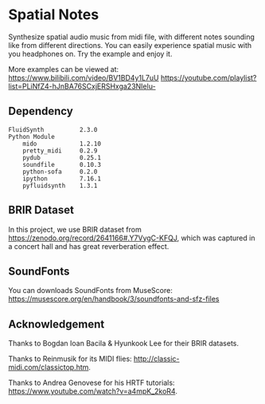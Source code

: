 # Spatial Notes

Synthesize spatial audio music from midi file, with different notes sounding like from different directions. You can easily experience spatial music with you headphones on. Try the example and enjoy it.

More examples can be viewed at:
<https://www.bilibili.com/video/BV1BD4y1L7uU>
<https://youtube.com/playlist?list=PLiNfZ4-hJnBA76SCxjERSHxga23NIelu->

## Dependency

```[json]
FluidSynth          2.3.0
Python Module
    mido            1.2.10 
    pretty_midi     0.2.9
    pydub           0.25.1
    soundfile       0.10.3
    python-sofa     0.2.0  
    ipython         7.16.1
    pyfluidsynth    1.3.1
```

## BRIR Dataset

In this project, we use BRIR dataset from <https://zenodo.org/record/2641166#.Y7VygC-KFQJ>, which was captured in a concert hall and has great reverberation effect.

## SoundFonts

You can downloads SoundFonts from MuseScore: <https://musescore.org/en/handbook/3/soundfonts-and-sfz-files>

## Acknowledgement

Thanks to Bogdan Ioan Bacila & Hyunkook Lee for their BRIR datasets.

Thanks to Reinmusik for its MIDI flies: <http://classic-midi.com/classictop.htm>.

Thanks to Andrea Genovese for his HRTF tutorials: <https://www.youtube.com/watch?v=a4mpK_2koR4>.
